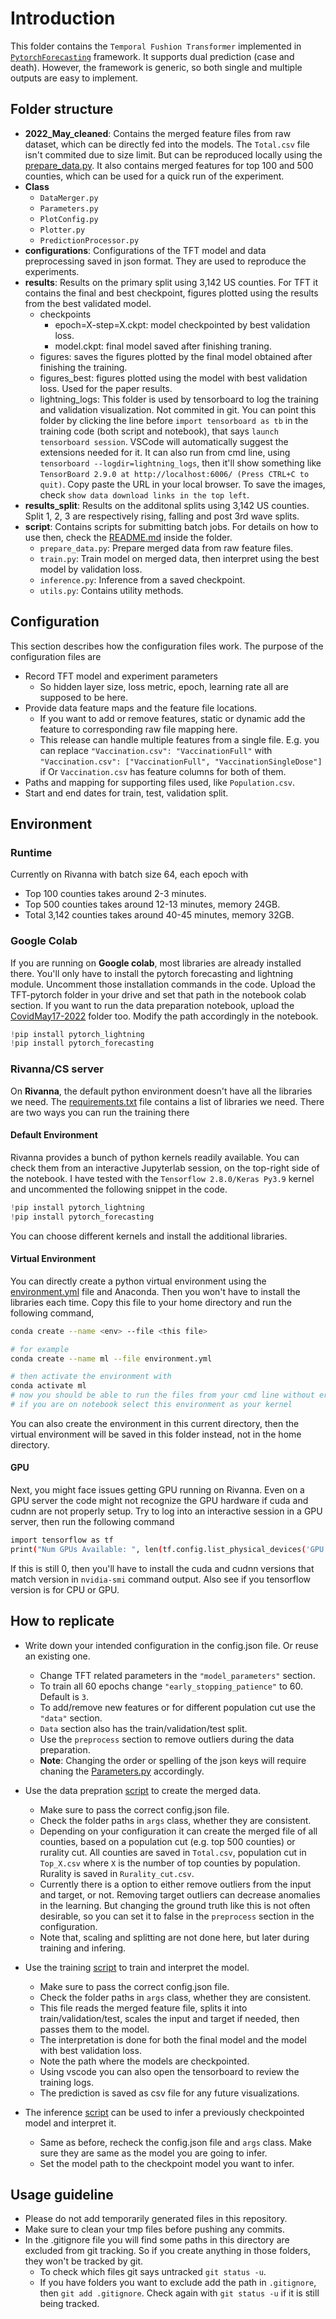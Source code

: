 # Introduction

This folder contains the `Temporal Fushion Transformer` implemented in [`PytorchForecasting`](https://pytorch-forecasting.readthedocs.io/en/stable/api/pytorch_forecasting.models.temporal_fusion_transformer.TemporalFusionTransformer.html) framework. It supports dual prediction (case and death). However, the framework is generic, so both single and multiple outputs are easy to implement.

## Folder structure
* **2022_May_cleaned**: Contains the merged feature files from raw dataset, which can be directly fed into the models. The `Total.csv` file isn't commited due to size limit. But can be reproduced locally using the [prepare_data.py](script/prepare_data.py). It also contains merged features for top 100 and 500 counties, which can be used for a quick run of the experiment.
* **Class**
  * `DataMerger.py`
  * `Parameters.py`
  * `PlotConfig.py`
  * `Plotter.py`
  * `PredictionProcessor.py`
* **configurations**: Configurations of the TFT model and data preprocessing saved in json format. They are used to reproduce the experiments.
* **results**: Results on the primary split using 3,142 US counties. For TFT it contains the final and best checkpoint, figures plotted using the results from the best validated model.
  * checkpoints
    * epoch=X-step=X.ckpt: model checkpointed by best validation loss.
    * model.ckpt: final model saved after finishing traning.
  * figures: saves the figures plotted by the final model obtained after finishing the training.
  * figures_best: figures plotted using the model with best validation loss. Used for the paper results.
  * lightning_logs: This folder is used by tensorboard to log the training and validation visualization. Not commited in git. You can point this folder by clicking the line before `import tensorboard as tb` in the training code (both script and notebook), that says `launch tensorboard session`. VSCode will automatically suggest the extensions needed for it. It can also run from cmd line, using `tensorboard --logdir=lightning_logs`, then it'll show something like `TensorBoard 2.9.0 at http://localhost:6006/ (Press CTRL+C to quit)`. Copy paste the URL in your local browser. To save the images, check `show data download links in the top left`.
* **results_split**: Results on the additonal splits using 3,142 US counties. Split 1, 2, 3 are respectively rising, falling and post 3rd wave splits.
* **script**: Contains scripts for submitting batch jobs. For details on how to use then, check the [README.md](script/README.md) inside the folder.
  * `prepare_data.py`: Prepare merged data from raw feature files.
  * `train.py`: Train model on merged data, then interpret using the best model by validation loss.
  * `inference.py`: Inference from a saved checkpoint.
  * `utils.py`: Contains utility methods.

## Configuration

This section describes how the configuration files work. The purpose of the configuration files are

* Record TFT model and experiment parameters
  * So hidden layer size, loss metric, epoch, learning rate all are supposed to be here.
* Provide data feature maps and the feature file locations.
  * If you want to add or remove features, static or dynamic add the feature to corresponding raw file mapping here.
  * This release can handle multiple features from a single file. E.g. you can replace `"Vaccination.csv": "VaccinationFull"` with `"Vaccination.csv": ["VaccinationFull", "VaccinationSingleDose"]` if  Or `Vaccination.csv` has feature columns for both of them.
* Paths and mapping for supporting files used, like `Population.csv`.
* Start and end dates for train, test, validation split.

## Environment

### Runtime

Currently on Rivanna with batch size 64, each epoch with

* Top 100 counties takes around 2-3 minutes.
* Top 500 counties takes around 12-13 minutes, memory 24GB.
* Total 3,142 counties takes around 40-45 minutes, memory 32GB.

### Google Colab

If you are running on **Google colab**, most libraries are already installed there. You'll only have to install the pytorch forecasting and lightning module. Uncomment those installation commands in the code. Upload the TFT-pytorch folder in your drive and set that path in the notebook colab section. If you want to run the data preparation notebook, upload the [CovidMay17-2022](../dataset_raw/CovidMay17-2022/) folder too. Modify the path accordingly in the notebook.

```python
!pip install pytorch_lightning
!pip install pytorch_forecasting
```

### Rivanna/CS server

On **Rivanna**, the default python environment doesn't have all the libraries we need. The [requirements.txt](requirements.txt) file contains a list of libraries we need. There are two ways you can run the training there

#### Default Environment

Rivanna provides a bunch of python kernels readily available. You can check them from an interactive Jupyterlab session, on the top-right side of the notebook. I have tested with the `Tensorflow 2.8.0/Keras Py3.9` kernel and uncommented the following snippet in the code.

```python
!pip install pytorch_lightning
!pip install pytorch_forecasting
```

You can choose different kernels and install the additional libraries. 

#### Virtual Environment

You can directly create a python virtual environment using the [environment.yml](environment.yml) file and Anaconda. Then you won't have to install the libraries each time. Copy this file to your home directory and run the following command,

```bash
conda create --name <env> --file <this file>

# for example
conda create --name ml --file environment.yml

# then activate the environment with
conda activate ml
# now you should be able to run the files from your cmd line without error
# if you are on notebook select this environment as your kernel
```

You can also create the environment in this current directory, then the virtual environment will be saved in this folder instead, not in the home directory.

#### GPU 

Next, you might face issues getting GPU running on Rivanna. Even on a GPU server the code might not recognize the GPU hardware if cuda and cudnn are not properly setup. Try to log into an interactive session in a GPU server, then run the following command

```bash
import tensorflow as tf
print("Num GPUs Available: ", len(tf.config.list_physical_devices('GPU')))
```

If this is still 0, then you'll have to install the cuda and cudnn versions that match version in `nvidia-smi` command output. Also see if you tensorflow version is for CPU or GPU.

## How to replicate

* Write down your intended configuration in the config.json file. Or reuse an existing one.
  * Change TFT related parameters in the `"model_parameters"` section.
  * To train all 60 epochs change `"early_stopping_patience"` to 60. Default is `3`.
  * To add/remove new features or for different population cut use the `"data"` section.
  * `Data` section also has the train/validation/test split.
  * Use the `preprocess` section to remove outliers during the data preparation.
  * **Note**: Changing the order or spelling of the json keys will require chaning the [Parameters.py](/Class/Parameters.py) accordingly.
  
* Use the data prepration [script](/script/prepare_data.py) to create the merged data.
  * Make sure to pass the correct config.json file.
  * Check the folder paths in `args` class, whether they are consistent.
  * Depending on your configuration it can create the merged file of all counties, based on a population cut (e.g. top 500 counties) or rurality cut. All counties are saved in `Total.csv`, population cut in `Top_X.csv` where `X` is the number of top counties by population. Rurality is saved in `Rurality_cut.csv`.
  * Currently there is a option to either remove outliers from the input and target, or not. Removing target outliers can decrease anomalies in the learning. But changing the ground truth like this is not often desirable, so you can set it to false in the `preprocess` section in the configuration.
  * Note that, scaling and splitting are not done here, but later during training and infering.
  
* Use the training [script](/script/train.py) to train and interpret the model.
  * Make sure to pass the correct config.json file.
  * Check the folder paths in `args` class, whether they are consistent.
  * This file reads the merged feature file, splits it into train/validation/test, scales the input and target if needed, then passes them to the model.
  * The interpretation is done for both the final model and the model with best validation loss.
  * Note the path where the models are checkpointed.
  * Using vscode you can also open the tensorboard to review the training logs.
  * The prediction is saved as csv file for any future visualizations.
  
* The inference [script](/script/inference.py) can be used to infer a previously checkpointed model and interpret it.
  * Same as before, recheck the config.json file and `args` class. Make sure they are same as the model you are going to infer.
  * Set the model path to the checkpoint model you want to infer.

## Usage guideline

* Please do not add temporarily generated files in this repository.
* Make sure to clean your tmp files before pushing any commits.
* In the .gitignore file you will find some paths in this directory are excluded from git tracking. So if you create anything in those folders, they won't be tracked by git.
  * To check which files git says untracked `git status -u`. 
  * If you have folders you want to exclude add the path in `.gitignore`, then `git add .gitignore`. Check again with `git status -u` if it is still being tracked.
